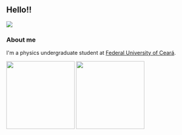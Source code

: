 ## Hello!!
![](https://komarev.com/ghpvc/?username=gabrieleight&color=grey)

### About me
I'm a physics undergraduate student at [Federal University of Ceará](http://ufc.br/).


<div>
  <img height="180em" src="https://github-readme-stats.vercel.app/api?username=gabrieleight&custom_title=My GitHub Stats (@gabrieleight)&hide=prs,issues&show_icons=true&theme=dark&include_all_commits=true&count_private=true&icon_color=F8F8FF"/>
  <img height="180em" src="https://github-readme-stats.vercel.app/api/top-langs/?username=gabrieleight&layout=default&bg_color=151515&text_color=F8F8FF&title_color=F8F8FF">
<div>
